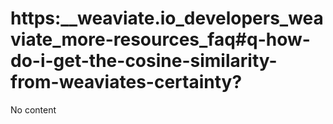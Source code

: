 # https:\_\_weaviate.io_developers_weaviate_more-resources_faq#q-how-do-i-get-the-cosine-similarity-from-weaviates-certainty?

No content
